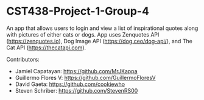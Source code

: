# CST438-Project-1-Group-4

An app that allows users to login and view a list of inspirational quotes along with pictures of either cats or dogs.
App uses Zenquotes API (https://zenquotes.io), Dog Image API (https://dog.ceo/dog-api/), and The Cat API (https://thecatapi.com).

Contributors:
- Jamiel Capatayan: https://github.com/MrJKappa
- Guillermo Flores V: https://github.com/GuillermoFloresV
- David Gaeta: https://github.com/cookiewho
- Steven Schriber: https://github.com/StevenRS00
